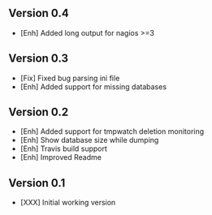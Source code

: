 Version 0.4
-----------

- [Enh]		Added long output for nagios >=3


Version 0.3
-----------

- [Fix]		Fixed bug parsing ini file
- [Enh]		Added support for missing databases


Version 0.2
-----------

- [Enh]		Added support for tmpwatch deletion monitoring
- [Enh]		Show database size while dumping
- [Enh]		Travis build support
- [Enh]		Improved Readme


Version 0.1
-----------

- [XXX]		Initial working version
